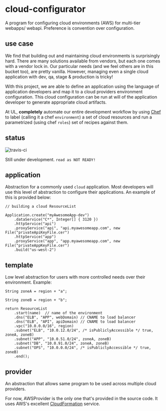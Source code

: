 cloud-configurator
==================

A program for configuring cloud environments (AWS) for multi-tier webapps/ webapi. Preference is convention over configuration.

## use case ##

We find that building out and maintaining cloud environments is surprisingly hard. There are many solutions available from vendors, but each one comes with a vendor lock in. Our particular needs (and we feel others are in this bucket too), are pretty vanilla. However, managing even a single cloud application with dev, qa, stage & production is tricky!

With this project, we are able to define an application using the language of application developers and map it to a cloud providers environment configuration. This cloud configuration can be run at will of the application developer to generate appropriate cloud artifacts.

At UL, **completely** automate our entire development workflow by using [Chef](https://www.chef.io/chef/choose-your-version/) to label (calling it a chef `environment`) a set of cloud resources and run a parametrized (using chef `roles`) set of recipes against them.

## status ##

![travis-ci](https://travis-ci.org/ulini/cloud-configurator.svg?branch=master)

Still under development. `read as NOT READY!`

## application ##

Abstraction for a commonly used `cloud` application. Most developers will use this level of abstraction to configure their applications. An example of this is provided below:

    // building a cloud ResourceList

    Application.create("myAwesomeApp-dev")
        .dataService("C*", Integer[] { 3120 })
        .httpService("api")
        .proxyService("api", "api.myawesomeapp.com", new File("privateApiKeyFile.cer")
        .httpService("app")
        .proxyService("app", "app.myawesomeapp.com", new File("privateAppKeyFile.cer")
        .build("us-west-2")

## template ##

Low level abstraction for users with more controlled needs over their environment. Example:

    String zoneA = region + "a";

    String zoneB = region + "b";

    return ResourceList
        .start(name)  // name of the environment
        .dns("ELB", "APP", webDomain) // CNAME to load balancer
        .dns("ELB", "API", apiDomain) // CNAME to load balancer
        .vpc("10.0.0.0/16", region)
        .subnet("ELB", "10.0.12.0/24", /* isPubliclyAccessible */ true, zoneA, zoneB)
        .subnet("APP", "10.0.51.0/24", zoneA, zoneB)
        .subnet("DB", "10.0.91.0/24", zoneA, zoneB)
        .subnet("OPS", "10.0.0.0/24", /* isPubliclyAccessible */ true, zoneB)
        .end();

## provider ##

An abstraction that allows same program to be used across multiple cloud providers.

For now, AWSProvider is the only one that's provided in the source code. It uses AWS's excellent [CloudFormation](http://aws.amazon.com/cloudformation/) service.

